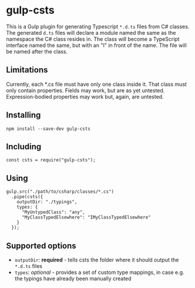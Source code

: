 # gulp-csts
This is a Gulp plugin for generating Typescript `*.d.ts` files from C# classes. The generated `d.ts` files will declare a module named the same as the namespace the C# class resides in. The class will become a TypeScript interface named the same, but with an "I" in front of the name. The file will be named after the class.

## Limitations

Currently, each \*.cs file must have only one class inside it. That class must only contain properties. Fields may work, but are as yet untested. Expression-bodied properties may work but, again, are untested.

## Installing

```
npm install --save-dev gulp-csts
```

## Including

```
const csts = require("gulp-csts");
```

## Using

```
gulp.src("./path/to/csharp/classes/*.cs")
  .pipe(csts({
    outputDir: "./typings",
    types: {
      "MyUntypedClass": "any",
      "MyClassTypedElsewhere": "IMyClassTypedElsewhere"
    }
  });
```

## Supported options

* `outputDir`: **required** - tells csts the folder where it should output the `*.d.ts` files
* `types`: *optional* - provides a set of custom type mappings, in case e.g. the typings have already been manually created
